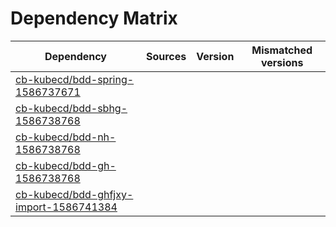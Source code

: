 # Dependency Matrix

Dependency | Sources | Version | Mismatched versions
---------- | ------- | ------- | -------------------
[cb-kubecd/bdd-spring-1586737671](https://github.com/cb-kubecd/bdd-spring-1586737671.git) |  | []() | 
[cb-kubecd/bdd-sbhg-1586738768](https://github.com/cb-kubecd/bdd-sbhg-1586738768.git) |  | []() | 
[cb-kubecd/bdd-nh-1586738768](https://github.com/cb-kubecd/bdd-nh-1586738768.git) |  | []() | 
[cb-kubecd/bdd-gh-1586738768](https://github.com/cb-kubecd/bdd-gh-1586738768.git) |  | []() | 
[cb-kubecd/bdd-ghfjxy-import-1586741384](https://github.com/cb-kubecd/bdd-ghfjxy-import-1586741384.git) |  | []() | 
